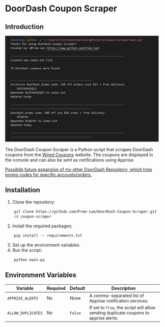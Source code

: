 # DoorDash Coupon Scraper

## Introduction

<img src="https://raw.githubusercontent.com/Prem-ium/DoorDash-Coupon-Scraper/master/output-examples/Output.png" width="500">

The DoorDash Coupon Scraper is a Python script that scrapes DoorDash coupons from the [Wired Coupons](https://www.wired.com/coupons) website. The coupons are displayed in the console and can also be sent as notifications using Apprise.

[Possibile future expansion of my other DoorDash Repository, which tries promo codes for specific accounts/orders.](https://github.com/Prem-ium/DoorDash-PromoCodes)

## Installation

1. Clone the repository:

```bash
    git clone https://github.com/Prem-ium/DoorDash-Coupon-Scraper.git
    cd coupon-scraper
```


2. Install the required packages:

```bash
    pip install -r requirements.txt
```


3. Set up the environment variables.
4. Run the script:

``` bash
    python main.py
```


## Environment Variables

| Variable         | Required | Default | Description |
| ---------------- | -------- | ------- | ----------- |
| `APPRISE_ALERTS` | No       | None    | A comma-separated list of Apprise notification services. |
| `ALLOW_DUPLICATES` | No    | `False` | If set to `True`, the script will allow sending duplicate coupons to apprise alerts. |

